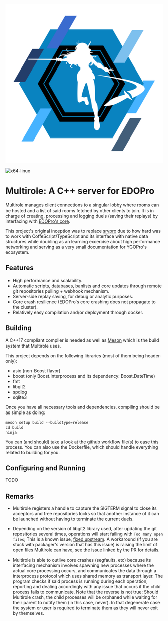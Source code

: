 <p align="center">
	<img src="./logo.svg" alt="Multirole logo"/>
</p>

![x64-linux](https://github.com/ProjectIgnis/Multirole/workflows/x64-linux/badge.svg)

# Multirole: A C++ server for EDOPro
Multirole manages client connections to a singular lobby where rooms can be hosted and a list of said rooms fetched by other clients to join. It is in charge of creating, processing and logging duels (saving their replays) by interfacing with [EDOPro's core](https://github.com/edo9300/ygopro-core).

This project's original inception was to replace [srvpro](https://github.com/mycard/srvpro) due to how hard was to work with CoffeScript/TypeScript and its interface with native data structures while doubling as an learning excercise about high performance networking and serving as a very small documentation for YGOPro's ecosystem.

## Features

  * High performance and scalability.
  * Automatic scripts, databases, banlists and core updates through remote git repositories pulling + webhook mechanism.
  * Server-side replay saving, for debug or analytic purposes.
  * Core crash resilience (EDOPro's core crashing does not propagate to the cluster).
  * Relatively easy compilation and/or deployment through docker.

## Building
A C++17 compliant compiler is needed as well as [Meson](https://mesonbuild.com/) which is the build system that Multirole uses.

This project depends on the following libraries (most of them being header-only):

  * asio (non-Boost flavor)
  * boost (only Boost.Interprocess and its dependency: Boost.DateTime)
  * fmt
  * libgit2
  * spdlog
  * sqlite3

Once you have all necessary tools and dependencies, compiling should be as simple as doing:

    meson setup build --buildtype=release
    cd build
    ninja

You can (and should) take a look at the github workflow file(s) to ease this process. You can also use the Dockerfile, which should handle everything related to building for you.

## Configuring and Running
TODO

## Remarks

  * Multirole registers a handle to capture the SIGTERM signal to close its acceptors and free repositories locks so that another instance of it can be launched without having to terminate the current duels.

  * Depending on the version of libgit2 library used, after updating the git repositories several times, operations will start failing with `Too many open files`; This is a known issue, [fixed upstream](https://github.com/libgit2/libgit2/pull/5386). A workaround (if you are stuck with packager's version that has this issue) is raising the limit of open files Multirole can have, see the issue linked by the PR for details.

  * Multirole is able to outlive core crashes (segfaults, etc) because its interfacing mechanism involves spawning new processes where the actual core processing occurs, and communicates the data through a interprocess protocol which uses shared memory as transport layer. The program checks if said process is running during each operation, reporting and dealing accordingly with any issue that occurs if the child process fails to communicate. Note that the reverse is not true: Should Multirole crash, the child processes will be orphaned while waiting for their parent to notify them (in this case, never). In that degenerate case the system or user is required to terminate them as they will never exit by themselves.
